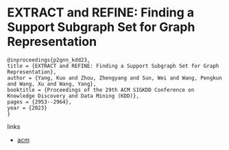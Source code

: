 # EXTRACT and REFINE: Finding a Support Subgraph Set for Graph Representation

```
@inproceedings{p2gnn_kdd23,
title = {EXTRACT and REFINE: Finding a Support Subgraph Set for Graph Representation},
author = {Yang, Kuo and Zhou, Zhengyang and Sun, Wei and Wang, Pengkun and Wang, Xu and Wang, Yang},
booktitle = {Proceedings of the 29th ACM SIGKDD Conference on Knowledge Discovery and Data Mining (KDD)},
pages = {2953--2964},
year = {2023}
}
```

links
- [acm](https://dl.acm.org/doi/10.1145/3580305.3599339)
